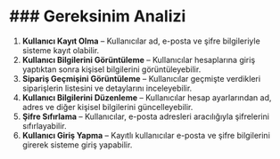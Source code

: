# ### Gereksinim Analizi  

1. **Kullanıcı Kayıt Olma** – Kullanıcılar ad, e-posta ve şifre bilgileriyle sisteme kayıt olabilir.  
2. **Kullanıcı Bilgilerini Görüntüleme** – Kullanıcılar hesaplarına giriş yaptıktan sonra kişisel bilgilerini görüntüleyebilir.  
3. **Sipariş Geçmişini Görüntüleme** – Kullanıcılar geçmişte verdikleri siparişlerin listesini ve detaylarını inceleyebilir.  
4. **Kullanıcı Bilgilerini Düzenleme** – Kullanıcılar hesap ayarlarından ad, adres ve diğer kişisel bilgilerini güncelleyebilir.  
5. **Şifre Sıfırlama** – Kullanıcılar, e-posta adresleri aracılığıyla şifrelerini sıfırlayabilir.  
6. **Kullanıcı Giriş Yapma** – Kayıtlı kullanıcılar e-posta ve şifre bilgilerini girerek sisteme giriş yapabilir.  

